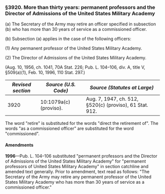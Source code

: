 ### §3920. More than thirty years: permanent professors and the Director of Admissions of the United States Military Academy ###

(a) The Secretary of the Army may retire an officer specified in subsection (b) who has more than 30 years of service as a commissioned officer.

(b) Subsection (a) applies in the case of the following officers:

(1) Any permanent professor of the United States Military Academy.

(2) The Director of Admissions of the United States Military Academy.

(Aug. 10, 1956, ch. 1041, 70A Stat. 226; Pub. L. 104–106, div. A, title V, §509(a)(1), Feb. 10, 1996, 110 Stat. 297.)

|*Revised section*| *Source (U.S. Code)* |             *Source (Statutes at Large)*              |
|-----------------|----------------------|-------------------------------------------------------|
|      3920       |10:1079a(c) (proviso).|Aug. 7, 1947, ch. 512, §520(c) (proviso), 61 Stat. 912.|

The word "retire" is substituted for the words "direct the retirement of". The words "as a commissioned officer" are substituted for the word "commissioned".

#### Amendments ####

**1996**—Pub. L. 104–106 substituted "permanent professors and the Director of Admissions of the United States Military Academy" for "permanent professors of United States Military Academy" in section catchline and amended text generally. Prior to amendment, text read as follows: "The Secretary of the Army may retire any permanent professor of the United States Military Academy who has more than 30 years of service as a commissioned officer."